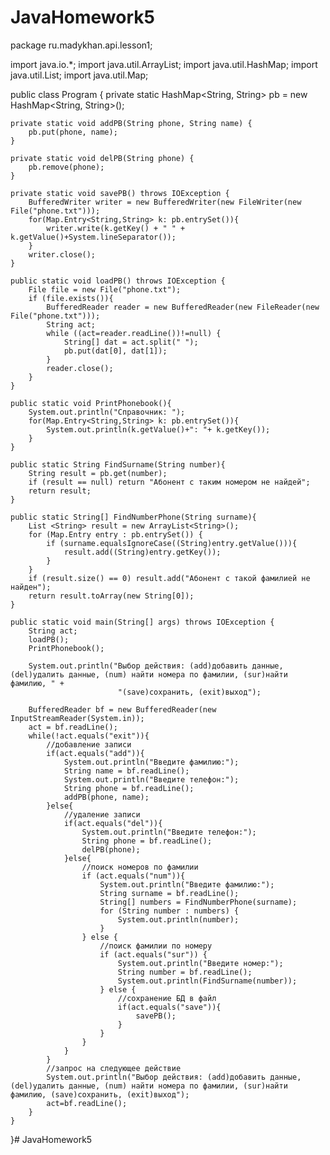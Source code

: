 # JavaHomework5
package ru.madykhan.api.lesson1;

import java.io.*;
import java.util.ArrayList;
import java.util.HashMap;
import java.util.List;
import java.util.Map;

public class Program {
    private static HashMap<String, String> pb = new HashMap<String, String>();

    private static void addPB(String phone, String name) {
        pb.put(phone, name);
    }

    private static void delPB(String phone) {
        pb.remove(phone);
    }

    private static void savePB() throws IOException {
        BufferedWriter writer = new BufferedWriter(new FileWriter(new File("phone.txt")));
        for(Map.Entry<String,String> k: pb.entrySet()){
            writer.write(k.getKey() + " " + k.getValue()+System.lineSeparator());
        }
        writer.close();
    }

    public static void loadPB() throws IOException {
        File file = new File("phone.txt");
        if (file.exists()){
            BufferedReader reader = new BufferedReader(new FileReader(new File("phone.txt")));
            String act;
            while ((act=reader.readLine())!=null) {
                String[] dat = act.split(" ");
                pb.put(dat[0], dat[1]);
            }
            reader.close();
        }
    }

    public static void PrintPhonebook(){
        System.out.println("Справочник: ");
        for(Map.Entry<String,String> k: pb.entrySet()){
            System.out.println(k.getValue()+": "+ k.getKey());
        }
    }

    public static String FindSurname(String number){
        String result = pb.get(number);
        if (result == null) return "Абонент с таким номером не найдей";
        return result;
    }

    public static String[] FindNumberPhone(String surname){
        List <String> result = new ArrayList<String>();
        for (Map.Entry entry : pb.entrySet()) {
            if (surname.equalsIgnoreCase((String)entry.getValue())){
                result.add((String)entry.getKey());
            }
        }
        if (result.size() == 0) result.add("Абонент с такой фамилией не найден");
        return result.toArray(new String[0]);
    }

    public static void main(String[] args) throws IOException {
        String act;
        loadPB();
        PrintPhonebook();

        System.out.println("Выбор действия: (add)добавить данные, (del)удалить данные, (num) найти номера по фамилии, (sur)найти фамилию, " +
                            "(save)сохранить, (exit)выход");

        BufferedReader bf = new BufferedReader(new InputStreamReader(System.in));
        act = bf.readLine();
        while(!act.equals("exit")){
            //добавление записи
            if(act.equals("add")){
                System.out.println("Введите фамилию:");
                String name = bf.readLine();
                System.out.println("Введите телефон:");
                String phone = bf.readLine();
                addPB(phone, name);
            }else{
                //удаление записи
                if(act.equals("del")){
                    System.out.println("Введите телефон:");
                    String phone = bf.readLine();
                    delPB(phone);
                }else{
                    //поиск номеров по фамилии
                    if (act.equals("num")){
                        System.out.println("Введите фамилию:");
                        String surname = bf.readLine();
                        String[] numbers = FindNumberPhone(surname);
                        for (String number : numbers) {
                            System.out.println(number);
                        }
                    } else {
                        //поиск фамилии по номеру
                        if (act.equals("sur")) {
                            System.out.println("Введите номер:");
                            String number = bf.readLine();
                            System.out.println(FindSurname(number));
                        } else {
                            //сохранение БД в файл
                            if(act.equals("save")){
                                savePB();
                            }
                        }
                    }
                }
            }
            //запрос на следующее действие
            System.out.println("Выбор действия: (add)добавить данные, (del)удалить данные, (num) найти номера по фамилии, (sur)найти фамилию, (save)сохранить, (exit)выход");
            act=bf.readLine();
        }
    }
}# JavaHomework5
